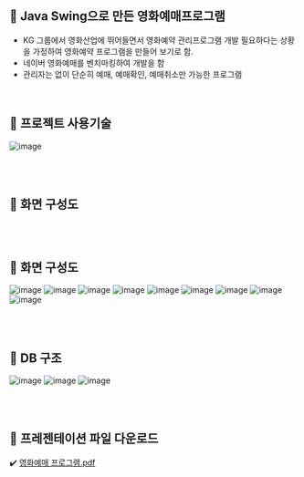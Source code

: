 ## :rocket: Java Swing으로 만든 영화예매프로그램 <br/>

- KG 그룹에서 영화산업에 뛰어들면서 영화예약 관리프로그램 개발 필요하다는 상황을 가정하여 영화예약 프로그램을 만들어 보기로 함. 
- 네이버 영화예매를 벤치마킹하여 개발을 함 
- 관리자는 없이 단순히 예매, 예매확인, 예매취소만 가능한 프로그램 

<br>

##  :rocket: 프로젝트 사용기술 
![image](https://user-images.githubusercontent.com/55049159/118472504-e05fd200-b743-11eb-98df-df7069382912.png)

<br>
<br>

##  :rocket: 화면 구성도 

<br>
<br>

##  :rocket: 화면 구성도 
![image](https://user-images.githubusercontent.com/55049159/118473567-16518600-b745-11eb-89e3-7e4f428bd194.png)
![image](https://user-images.githubusercontent.com/55049159/118473633-28332900-b745-11eb-9d61-699c3fb35638.png)
![image](https://user-images.githubusercontent.com/55049159/118473779-51ec5000-b745-11eb-8644-c8e76a87db85.png)
![image](https://user-images.githubusercontent.com/55049159/118473884-6b8d9780-b745-11eb-99cc-413fda41456d.png)
![image](https://user-images.githubusercontent.com/55049159/118473925-7811f000-b745-11eb-8f7d-0efac128406a.png)
![image](https://user-images.githubusercontent.com/55049159/118473985-89f39300-b745-11eb-878a-ce824256cedb.png)
![image](https://user-images.githubusercontent.com/55049159/118474037-9aa40900-b745-11eb-9faa-fccf53f4a98d.png)
![image](https://user-images.githubusercontent.com/55049159/118474086-a55e9e00-b745-11eb-8d34-90ab40e8271d.png)
![image](https://user-images.githubusercontent.com/55049159/118474153-b6a7aa80-b745-11eb-9592-b85b43c25100.png)


<br>
<br>

##  :rocket: DB 구조
![image](https://user-images.githubusercontent.com/55049159/118472693-13a26100-b744-11eb-80b3-3573234e8bca.png)
![image](https://user-images.githubusercontent.com/55049159/118472736-26b53100-b744-11eb-91bb-851ac662953f.png)
![image](https://user-images.githubusercontent.com/55049159/118472841-451b2c80-b744-11eb-92da-e4b12ae59c4b.png)

<br>
<br>

##  :rocket: 프레젠테이션 파일 다운로드

:heavy_check_mark: [영화예매 프로그램.pdf](https://github.com/jaero0725/MovieReservationProject/files/6493121/default.pdf)


